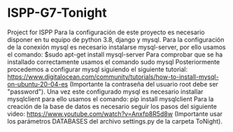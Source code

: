 # ISPP-G7-Tonight
Project for ISPP
Para la configuración de este proyecto es necesario disponer en tu equipo de python 3.8, django y mysql.
Para la configuración de la conexión mysql es necesario instalarse mysql-server, por ello usamos el comando:
$sudo apt-get install mysql-server
Para comprobar que se ha installado correctamente usamos el comando 
sudo mysql
Posteriormente procedemos a configurar mysql siguiendo el siguiente tutorial:
https://www.digitalocean.com/community/tutorials/how-to-install-mysql-on-ubuntu-20-04-es
(Importante la contraseña del usuario root debe ser "password").
Una vez este configurado mysql es necesario installar mysqlclient para ello usamos el comando:
pip install mysqlclient
Para la creación de la base de datos es necesario seguir los pasos del siguiente video:
https://www.youtube.com/watch?v=Anxfp8R5d8w
(Importante usar los parámetros DATABASES del archivo settings.py de la carpeta ToNight).
